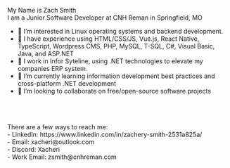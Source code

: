 My Name is Zach Smith <br>
I am a Junior Software Developer at CNH Reman in Springfield, MO <br>

- 👀 I’m interested in Linux operating systems and backend development.
- 📔 I have experience using HTML/CSS/JS, Vue.js, React Native, TypeScript, Wordpress CMS, PHP, MySQL, T-SQL, C#, Visual Basic, Java, and ASP.NET
- 🏢 I work in Infor Syteline, using .NET technologies to elevate my companies ERP system.
- 🌱 I’m currently learning information development best practices and cross-platform .NET development
- 💞️ I’m looking to collaborate on free/open-source software projects
<br>
<br>
<br>
There are a few ways to reach me: <br>
  - LinkedIn: https://www.linkedin.com/in/zachery-smith-2531a825a/ <br>
  - Email: xacheri@outlook.com <br>
  - Discord: Xacheri <br>
  - Work Email: zsmith@cnhreman.com <br>

<!---
Xacheri/Xacheri is a ✨ special ✨ repository because its `README.md` (this file) appears on your GitHub profile.
You can click the Preview link to take a look at your changes.
--->
